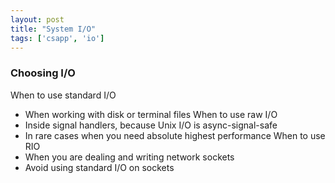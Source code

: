 ```yaml
---
layout: post
title: "System I/O"
tags: ['csapp', 'io']
---
```

### Choosing I/O
When to use standard I/O
- When working with disk or terminal files
When to use raw I/O
- Inside signal handlers, because Unix I/O is async-signal-safe
- In rare cases when you need absolute highest performance
When to use RIO
- When you are dealing and writing network sockets
- Avoid using standard I/O on sockets

 